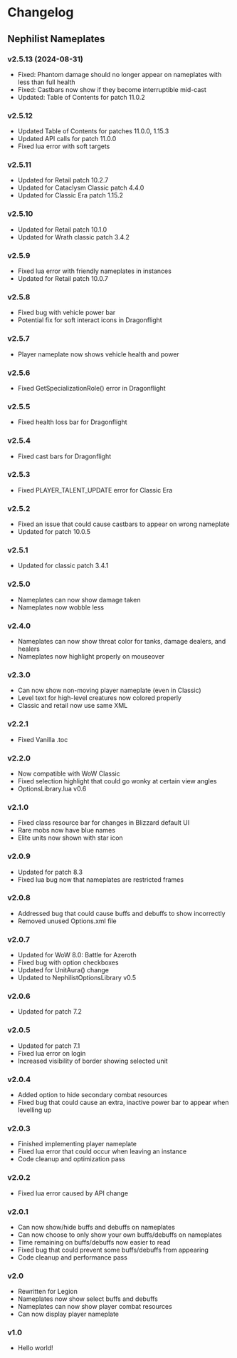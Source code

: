 # Changelog
## Nephilist Nameplates

### v2.5.13 (2024-08-31)
* Fixed: Phantom damage should no longer appear on nameplates with less than full health
* Fixed: Castbars now show if they become interruptible mid-cast
* Updated: Table of Contents for patch 11.0.2

### v2.5.12
* Updated Table of Contents for patches 11.0.0, 1.15.3
* Updated API calls for patch 11.0.0
* Fixed lua error with soft targets

### v2.5.11
* Updated for Retail patch 10.2.7
* Updated for Cataclysm Classic patch 4.4.0
* Updated for Classic Era patch 1.15.2

### v2.5.10
* Updated for Retail patch 10.1.0
* Updated for Wrath classic patch 3.4.2

### v2.5.9
* Fixed lua error with friendly nameplates in instances
* Updated for Retail patch 10.0.7

### v2.5.8
* Fixed bug with vehicle power bar
* Potential fix for soft interact icons in Dragonflight

### v2.5.7
* Player nameplate now shows vehicle health and power

### v2.5.6
* Fixed GetSpecializationRole() error in Dragonflight

### v2.5.5
* Fixed health loss bar for Dragonflight

### v2.5.4
* Fixed cast bars for Dragonflight

### v2.5.3
* Fixed PLAYER_TALENT_UPDATE error for Classic Era

### v2.5.2
* Fixed an issue that could cause castbars to appear on wrong nameplate
* Updated for patch 10.0.5

### v2.5.1
* Updated for classic patch 3.4.1

### v2.5.0
* Nameplates can now show damage taken
* Nameplates now wobble less

### v2.4.0
* Nameplates can now show threat color for tanks, damage dealers, and healers
* Nameplates now highlight properly on mouseover

### v2.3.0
* Can now show non-moving player nameplate (even in Classic)
* Level text for high-level creatures now colored properly
* Classic and retail now use same XML

### v2.2.1
* Fixed Vanilla .toc

### v2.2.0
* Now compatible with WoW Classic
* Fixed selection highlight that could go wonky at certain view angles
* OptionsLibrary.lua v0.6

### v2.1.0
* Fixed class resource bar for changes in Blizzard default UI
* Rare mobs now have blue names
* Elite units now shown with star icon

### v2.0.9
* Updated for patch 8.3
* Fixed lua bug now that nameplates are restricted frames

### v2.0.8
* Addressed bug that could cause buffs and debuffs to show incorrectly
* Removed unused Options.xml file

### v2.0.7
* Updated for WoW 8.0: Battle for Azeroth
* Fixed bug with option checkboxes
* Updated for UnitAura() change
* Updated to NephilistOptionsLibrary v0.5

### v2.0.6
* Updated for patch 7.2

### v2.0.5
* Updated for patch 7.1
* Fixed lua error on login
* Increased visibility of border showing selected unit

### v2.0.4
* Added option to hide secondary combat resources
* Fixed bug that could cause an extra, inactive power bar to appear when levelling up

### v2.0.3
* Finished implementing player nameplate
* Fixed lua error that could occur when leaving an instance
* Code cleanup and optimization pass

### v2.0.2
* Fixed lua error caused by API change

### v2.0.1
* Can now show/hide buffs and debuffs on nameplates
* Can now choose to only show your own buffs/debuffs on nameplates
* Time remaining on buffs/debuffs now easier to read
* Fixed bug that could prevent some buffs/debuffs from appearing
* Code cleanup and performance pass

### v2.0
* Rewritten for Legion
* Nameplates now show select buffs and debuffs
* Nameplates can now show player combat resources
* Can now display player nameplate

### v1.0
* Hello world!

